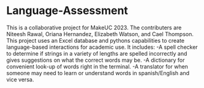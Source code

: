 # Language-Assessment
This is a collaborative project for MakeUC 2023. The contributers are Niteesh Rawal, Oriana Hernandez, Elizabeth Watson, and Cael Thompson. This project uses an Excel database and pythons capabilities to create language-based interactions for academic use.
It includes:
-A spell checker to determine if strings in a variety of lengths are spelled incorrectly and gives suggestions on what the correct words may be.
-A dictionary for convenient look-up of words right in the terminal.
-A translator for when someone may need to learn or understand words in spanish/English and vice versa.
